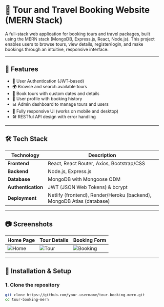 # 🧭 Tour and Travel Booking Website (MERN Stack)

A full-stack web application for booking tours and travel packages, built using the MERN stack (MongoDB, Express.js, React, Node.js). This project enables users to browse tours, view details, register/login, and make bookings through an intuitive, responsive interface.

---

## 📌 Features

- 🔐 User Authentication (JWT-based)
- 🌍 Browse and search available tours
- 📅 Book tours with custom dates and details
- 📁 User profile with booking history
- 📊 Admin dashboard to manage tours and users
- 📱 Fully responsive UI (works on mobile and desktop)
- 🛠️ RESTful API design with error handling

---

## 🛠️ Tech Stack

| Technology | Description |
|------------|-------------|
| **Frontend** | React, React Router, Axios, Bootstrap/CSS |
| **Backend**  | Node.js, Express.js |
| **Database** | MongoDB with Mongoose ODM |
| **Authentication** | JWT (JSON Web Tokens) & bcrypt |
| **Deployment** | Netlify (frontend), Render/Heroku (backend), MongoDB Atlas (database) |

---

## 📷 Screenshots

| Home Page | Tour Details | Booking Form |
|-----------|--------------|--------------|
| ![Home]("C:\Users\lenovo\OneDrive\Pictures\Screenshots\Snapshot3.png") | ![Tour](./screenshots/tour-details.png) | ![Booking](./screenshots/booking-form.png) |

---

## 🧪 Installation & Setup

### 1. Clone the repository

```bash
git clone https://github.com/your-username/tour-booking-mern.git
cd tour-booking-mern
